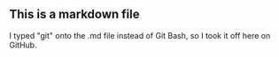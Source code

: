 ## This is a markdown file
I typed "git" onto the .md file instead of Git Bash, so I took it off here on GitHub.
